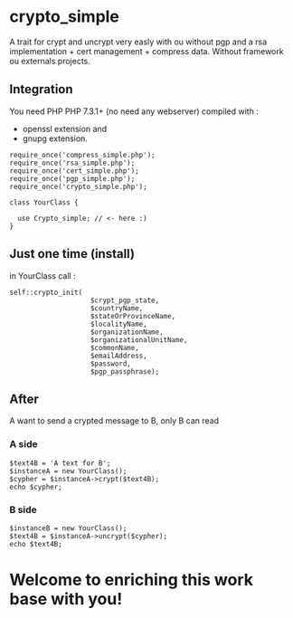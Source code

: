 # crypto_simple

A trait for crypt and uncrypt very easly 
with ou without pgp and a rsa implementation + cert management + compress data.
Without framework ou externals projects.

## Integration

You need PHP PHP 7.3.1+  (no need any webserver) compiled with :
* openssl extension and
* gnupg extension.

```
require_once('compress_simple.php');
require_once('rsa_simple.php');
require_once('cert_simple.php');
require_once('pgp_simple.php');
require_once('crypto_simple.php');

class YourClass {

  use Crypto_simple; // <- here :)
}
```

## Just one time (install)
in YourClass call :
```
self::crypto_init(
                    $crypt_pgp_state,
                    $countryName,
                    $stateOrProvinceName,
                    $localityName,
                    $organizationName,
                    $organizationalUnitName,
                    $commonName,
                    $emailAddress,
                    $password,
                    $pgp_passphrase); 
```
## After

A want to send a crypted message to B, only B can read

### A side
```
$text4B = 'A text for B';
$instanceA = new YourClass();
$cypher = $instanceA->crypt($text4B);
echo $cypher;
```
### B side
```
$instanceB = new YourClass();
$text4B = $instanceA->uncrypt($cypher);
echo $text4B;
```

# Welcome to enriching this work base with you!
